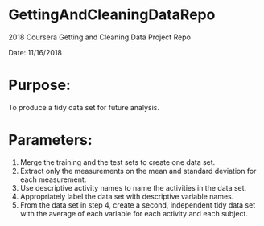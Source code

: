 # GettingAndCleaningDataRepo
2018 Coursera Getting and Cleaning Data Project Repo

Date: 11/16/2018

# Purpose: 
To produce a tidy data set for future analysis.

# Parameters:
   1) Merge the training and the test sets to create one data set.
   2) Extract only the measurements on the mean and standard deviation for each measurement. 
   3) Use descriptive activity names to name the activities in the data set.
   4) Appropriately label the data set with descriptive variable names. 
   5) From the data set in step 4, create a second, independent tidy data set with the average of each variable for each activity and each subject.
